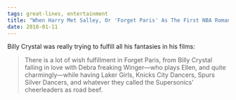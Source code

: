 ```yaml
---
tags: great-lines, entertainment
title: "When Harry Met Salley, Or 'Forget Paris' As The First NBA Romantic Comedy"
date: 2018-01-11
---
```


Billy Crystal was really trying to fulfill all his fantasies in his films:

> There is a lot of wish fulfillment in Forget Paris, from Billy Crystal falling in love with Debra freaking Winger—who plays Ellen, and quite charmingly—while having Laker Girls, Knicks City Dancers, Spurs Silver Dancers, and whatever they called the Supersonics’ cheerleaders as road beef.